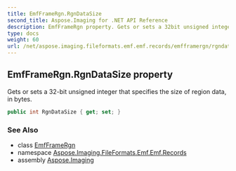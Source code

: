 ```yaml
---
title: EmfFrameRgn.RgnDataSize
second_title: Aspose.Imaging for .NET API Reference
description: EmfFrameRgn property. Gets or sets a 32bit unsigned integer that specifies the size of region data in bytes
type: docs
weight: 60
url: /net/aspose.imaging.fileformats.emf.emf.records/emfframergn/rgndatasize/
---
```

## EmfFrameRgn.RgnDataSize property

Gets or sets a 32-bit unsigned integer that specifies the size of region data, in bytes.

```csharp
public int RgnDataSize { get; set; }
```

### See Also

* class [EmfFrameRgn](../)
* namespace [Aspose.Imaging.FileFormats.Emf.Emf.Records](../../emfframergn/)
* assembly [Aspose.Imaging](../../../)


